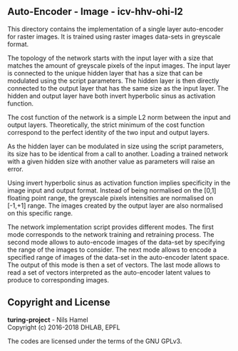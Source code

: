 ## Auto-Encoder - Image - icv-hhv-ohi-l2

This directory contains the implementation of a single layer auto-encoder for
raster images. It is trained using raster images data-sets in greyscale format.

The topology of the network starts with the input layer with a size that matches
the amount of greyscale pixels of the input images. The input layer is connected
to the unique hidden layer that has a size that can be modulated using the script
parameters. The hidden layer is then directly connected to the output layer that
has the same size as the input layer. The hidden and output layer have both
invert hyperbolic sinus as activation function.

The cost function of the network is a simple L2 norm between the input and output
layers. Theoretically, the strict minimum of the cost function correspond to the
perfect identity of the two input and output layers.

As the hidden layer can be modulated in size using the script parameters, its
size has to be identical from a call to another. Loading a trained network with
a given hidden size with another value as parameters will raise an error.

Using invert hyperbolic sinus as activation function implies specificity in the
image input and output format. Instead of being normalised on the [0,1] floating
point range, the greyscale pixels intensities are normalised on [-1,+1] range.
The images created by the output layer are also normalised on this specific
range.

The network implementation script provides different modes. The first mode
corresponds to the network training and retraining process. The second mode
allows to auto-encode images of the data-set by specifying the range of the
images to consider. The next mode allows to encode a specified range of images
of the data-set in the auto-encoder latent space. The output of this mode is
then a set of vectors. The last mode allows to read a set of vectors interpreted
as the auto-encoder latent values to produce to corresponding images.

## Copyright and License

**turing-project** - Nils Hamel <br >
Copyright (c) 2016-2018 DHLAB, EPFL

The codes are licensed under the terms of the GNU GPLv3.
